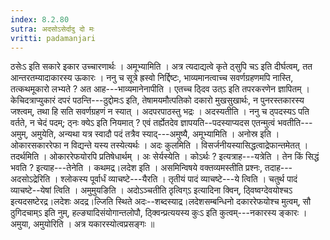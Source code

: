 ```yaml
---
index: 8.2.80
sutra: अदसोऽसेर्दादु दो मः
vritti: padamanjari
---
```


 ठसेःऽ इति सकारे इकार उच्चारणार्थः । अमूभ्यामिति । अत्र त्यदाद्यत्वे कृते ठ्सुपि चऽ इति दीर्घत्वम्, तत आन्तरतम्यादाकारस्य ऊकारः । ननु च सूत्रे ह्रस्वो निर्द्दिष्टः, भाव्यमानत्वाच्च सवर्णग्रहणमपि नास्ति, तत्कथमूकारो लभ्यते ? अत आह---भाव्यमानेनापीति । एतच्च ठ्दिव उत्ऽ इति तपरकरणेन ज्ञापितम् । केचिदत्राप्युकारं दपरं पठन्ति---ठुद्दोमःऽ इति, तेषामयमौत्पतिको दकारो मुखसुखार्थः, न पुनरस्तकारस्य जश्त्वम्, तथा हि सति सवर्णग्रहणं न स्यात् । अदपरपाठस्तु भद्रः । अदस्यतीति । ननु च ठ्पदस्यऽ पति वर्तते, न चेदं पदम्; ठ्नः क्येऽ इति नियमात् ? एवं तर्ह्येतदेव ज्ञापयति--पदस्याप्यदस एतन्मुत्वं भवतीति---अमुम्, अमुयेति, अन्यथा यत्र स्वादौ पदं तत्रैव स्याद्---अमुष्यै, अमूभ्यामिति । अनोस्र इति । ओकारसकाररेफा न विद्यन्ते यस्य तस्येत्यर्थः । अदः कुलमिति । विसर्जनीयस्यासिद्धत्वाद्रेफान्तमेतत् । तदर्थमिति । ओकाररेफयोरपि प्रतिषेधार्थम् । अः सेर्यस्येति । कोऽर्थः ? इत्यत्राह---यत्रेति । तेन किं सिद्धं भवति ? इत्याह---तेनेति । कथमद्र।लदेश इति । असमिन्विषये वक्तव्यमस्तीति प्रश्नः, तदाह---अदसोऽद्रेरिति । श्लोकस्य पूर्वार्धं व्याचष्टे---यैरति । तृतीयं पादं व्याचष्टे---ये त्विति । चतुर्थ पादं व्याचष्टे--येषां त्विति । अमुमुयङिति । अदोऽञ्चतीति ठृत्विग्ऽ इत्यादिना क्विन्, ठ्विष्वग्देवयोश्चऽ इत्यदसष्टेरद्र।लदेशः अदद्र।ल्जिति स्थिते अदः--शब्दस्याद्र।लदेशसम्बन्धिनो दकाररेफयोश्च मुत्वम्, सौ ठुगिदचाम्ऽ इति नुम्, हल्ङ्यादिसंयोगान्तलोपौ, ठ्क्विन्प्रत्ययस्य कुःऽ इति कुत्वम्---नकारस्य ङ्कारः ।  अमुया, अमुयोरिति । अत्र यकारस्योत्वप्रसङ्गः ॥
